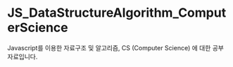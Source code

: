 # JS_DataStructureAlgorithm_ComputerScience
Javascript를 이용한 자료구조 및 알고리즘, CS (Computer Science) 에 대한 공부 자료입니다. 
